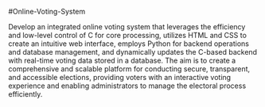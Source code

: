 #Online-Voting-System

Develop an integrated online voting system that leverages the efficiency and low-level control of C for core processing, utilizes HTML and CSS to create an intuitive web interface, employs Python for backend operations and database management, and dynamically updates the C-based backend with real-time voting data stored in a database. The aim is to create a comprehensive and scalable platform for conducting secure, transparent, and accessible elections, providing voters with an interactive voting experience and enabling administrators to manage the electoral process efficiently.
